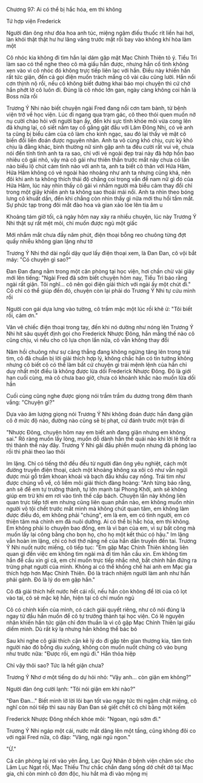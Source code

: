 




Chương 97: Ai có thể bị hắc hóa, em thì không

Tứ hợp viện Frederick

Người đàn ông như đóa hoa anh túc, miệng ngậm điếu thuốc rít liền hai hơi, làn khói thật thật hư hư lãng vãng trước mặt rồi bay vào không khí hòa làm một

Cô nhóc kia không đi tìm hắn lại dám gặp mặt Mạc Chính Thiên tỏ ý. Tiểu Trì làm sao có thể nghe theo cô mà giấu hắn được, nhưng hắn cố tình không xen vào vì cô nhóc đó không trực tiếp liên lạc với hắn. Điều này khiến hắn rất tức giận, đến cả gọi điện muốn trách mắng cô vài câu cũng lười. Hắn nổi cơn thịnh nộ rồi, nếu cô không biết đường khai báo mọi chuyện thì cứ chờ hắn phớt lờ cô luôn đi. Đúng là cô nhóc lớn gan, ngày càng không coi hắn là Boss nữa rồi

Trương Ý Nhi nào biết chuyện ngài Fred đang nổi cơn tam bành, từ bệnh viện trở về học viện. Lúc đi ngang qua trạm gác, cô theo thói quen muốn nở nụ cười chào hỏi với người bạn ấy, đến khi sực tĩnh khóe môi vừa cong lên đã khựng lại, cô siết nắm tay cố gắng gật đầu với Lâm Đông Nhị, có vẻ anh ta cũng bị biểu cảm của cô làm cho kinh ngạc, sau đó lại thấy vẻ mặt cô biến đổi liền đoán được nguyên nhân. Anh ta vô cùng khó chịu, cực kỳ khó chịu là đằng khác, bình thường nữ sinh gặp anh ta đều cười rất vui vẻ, chưa nói đến tính tình anh ta ra sao, chỉ với vẻ ngoài đẹp trai này đã hớp hồn bao nhiêu cô gái nhỏ, vậy mà cô gái như thiên thần trước mắt này chưa có lần nào biểu lộ chút cảm tình nào với anh ta, anh ta biết cô thân với Hứa Hâm, Hứa Hâm không có vẻ ngoài hào nhoáng như anh ta nhưng cũng khá, nên đôi khi anh ta không thích thái độ chẳng coi trọng vấn đề nam nữ gì đó của Hứa Hâm, lúc này nhìn thấy cô gái vì nhầm người mà biểu cảm thay đổi chỉ trong một giây khiến anh ta không sao thoải mái nổi. Anh ta nhìn theo bóng lưng cô khuất dần, đến khi chẳng còn nhìn thấy gì nữa mới thu hồi tầm mắt. Sự phức tạp trong đôi mắt đào hoa và gian xảo lóe lên tia âm u

Khoảng tám giờ tối, cả ngày hôm nay xảy ra nhiều chuyện, lúc này Trương Ý Nhi thật sự rất mệt mỏi, chỉ muốn được ngủ một giấc


Mới nhắm mắt chưa đầy năm phút, điện thoại bỗng reo chuông từng đợt quấy nhiễu không gian lặng như tờ

Trương Ý Nhi thở dài ngồi dậy quơ lấy điện thoại xem, là Đan Đan, cô vội bắt máy: "Có chuyện gì sao?"

Đan Đan đang nằm trong một căn phòng tại học viện, hơi chần chừ vài giây mới lên tiếng: "Ngài Fred đã sớm biết chuyện hôm nay, Tiểu Trì báo rằng ngài rất giận. Tôi nghĩ... cô nên gọi điện giải thích với ngài ấy một chút đi." Cô chỉ có thể giúp đến đó, chuyện còn lại phải do Trương Ý Nhi tự cứu mình rồi

Người con gái dựa lưng vào tường, cô trầm mặc một lúc rồi khẽ ừ: "Tôi biết rồi, cảm ơn."

Vân vê chiếc điện thoại trong tay, đến khi nó dường như nóng lên Trương Ý Nhi hít sâu quyết định gọi cho Frederick Nhược Đông, hắn mắng thế nào cô cũng chịu, vì nếu cho cô lựa chọn lần nữa, cô vẫn không thay đổi

Năm hồi chuông như sự căng thẳng đang không ngừng tăng lên trong trái tim, cô đã chuẩn bị lời giải thích hợp lý, không chắc hắn có tin tưởng không nhưng cô biết cô có thể làm bất cứ chuyện gì trái mệnh lệnh của hắn chỉ duy nhất một điều là không được lừa dối Frederick Nhược Đông. Đó là giới hạn cuối cùng, mà cô chưa bao giờ, chưa có khoảnh khắc nào muốn lừa dối hắn

Cuối cùng cũng nghe được giọng nói trầm trầm du dương trong đêm thanh vắng: "Chuyện gì?"

Dựa vào âm lượng giọng nói Trương Ý Nhi không đoán được hắn đang giận cô ở mức độ nào, đường nào cũng sẽ bị phạt, cứ đánh trước một trận đi


"Nhược Đông, chuyện hôm nay em biết anh đang giận nhưng em không sai." Rõ ràng muốn lấy lòng, muốn dỗ dành hắn thế quái nào khi lời lẽ thốt ra thì thành thế này đây. Trương Ý Nhi gãi đầu phiền muộn nhưng đã phóng lao rồi thì phải theo lao thôi

Im lặng. Chỉ có tiếng thở đều đều từ người đàn ông yêu nghiệt, cách một đường truyền điện thoại, cách một khoảng không xa xôi cô như vẫn ngửi được mùi gỗ trầm khoan khoái và bạch đấu khấu cay nồng. Trái tim như được chúng vỗ về, cô liếm môi giải thích đàng hoàng: "Anh từng bảo rằng, anh sẽ để em tự trưởng thành, tự lớn mạnh tại Phong Khởi, anh sẽ không giúp em trừ khi em rơi vào tình thế cấp bách. Chuyện lần này không liên quan trực tiếp tới em nhưng cũng liên quan phần nào, em không muốn nhìn người vô tội chết trước mắt mình mà không chút quan tâm, em không làm được điều đó, em không phải "chúng", em là em, em có tình người, em có thiện tâm mà chính em đã nuôi dưỡng. Ai có thể bị hắc hóa, em thì không. Em không phải lo chuyện bao đồng, em là vì bạn của em, vì sự bất công mà muốn lấy lại công bằng cho bọn họ, cho họ một kết thúc có hậu." Im lặng vẫn hoàn im lặng, chỉ có hơi thở nặng nề của hắn dần truyền đến tai. Trương Ý Nhi nuốt nước miếng, cô tiếp tục: "Em gặp Mạc Chính Thiên không liên quan gì đến việc em không tìm ngài mà đi tìm hắn cầu xin. Em không tìm hắn để cầu xin gì cả, em chỉ muốn trực tiếp nhắc nhở, bắt chính hắn đứng ra trừng phạt người của mình. Không ai có thể khống chế hai anh em Mạc gia thích hợp hơn Mạc Chính Thiên. Đó là trách nhiệm người làm anh như hắn phải gánh. Đó là lý do em gặp hắn."

Cô đã giải thích hết nước hết cái rồi, nếu hắn còn không để lời của cô lọt vào tai, cô sẽ mặc kệ hắn, hiện tại cô chỉ muốn ngủ

Cô có chính kiến của mình, có cách giải quyết riêng, như cô nói đúng là ngay từ đầu hắn muốn để cô tự trưởng thành tại học viện. Có lẽ nguyên nhân khiến hắn tức giận chỉ đơn thuần là vì cô gặp Mạc Chính Thiên lại giấu diếm mình. Dù rất kỳ lạ nhưng hắn không thể bác bỏ

Sau khi nghe cô giải thích cặn kẽ lý do đi gặp tên gian thương kia, tâm tình người nào đó bỗng dịu xuống, không còn muốn nuốt chửng cô vào bụng như trước nữa: "Được rồi, em ngủ đi." Hắn thỏa hiệp

Chỉ vậy thôi sao? Tức là hết giận chưa?

Trương Ý Nhơ ơ một tiếng do dự hỏi nhỏ: "Vậy anh... còn giận em không?"

Người đàn ông cười lạnh: "Tôi nói giận em khi nào?"


"Đan Đan..." Biết mình lỡ lời lôi bạn tốt vào ngay tức thì ngậm chặt miệng, cô nghĩ còn nói tiếp thì sau này Đan Đan sẽ giết chết cô chỉ bằng một kiếm

Frederick Nhược Đông nhếch khóe môi: "Ngoan, ngủ sớm đi."

Trương Ý Nhi ngáp một cái, nước mắt dâng lên một tầng, cũng không đôi co với ngài Fred nữa, cô đáp: "Vâng, ngài ngủ ngon."

"Ừ."

Cả căn phòng lại rơi vào yên ắng, Lạc Quý Nhân ở bệnh viện chăm sóc cho Lâm Lục Ngạt rồi, Mạc Thiếu Thư chắc chắn đang sống dở chết dở tại Mạc gia, chỉ còn mình cô đơn độc, hiu hắt mà đi vào mộng mị




